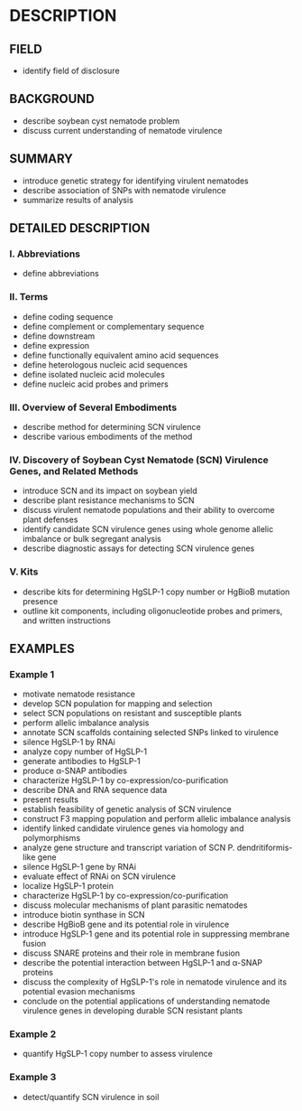 # DESCRIPTION

## FIELD

- identify field of disclosure

## BACKGROUND

- describe soybean cyst nematode problem
- discuss current understanding of nematode virulence

## SUMMARY

- introduce genetic strategy for identifying virulent nematodes
- describe association of SNPs with nematode virulence
- summarize results of analysis

## DETAILED DESCRIPTION

### I. Abbreviations

- define abbreviations

### II. Terms

- define coding sequence
- define complement or complementary sequence
- define downstream
- define expression
- define functionally equivalent amino acid sequences
- define heterologous nucleic acid sequences
- define isolated nucleic acid molecules
- define nucleic acid probes and primers

### III. Overview of Several Embodiments

- describe method for determining SCN virulence
- describe various embodiments of the method

### IV. Discovery of Soybean Cyst Nematode (SCN) Virulence Genes, and Related Methods

- introduce SCN and its impact on soybean yield
- describe plant resistance mechanisms to SCN
- discuss virulent nematode populations and their ability to overcome plant defenses
- identify candidate SCN virulence genes using whole genome allelic imbalance or bulk segregant analysis
- describe diagnostic assays for detecting SCN virulence genes

### V. Kits

- describe kits for determining HgSLP-1 copy number or HgBioB mutation presence
- outline kit components, including oligonucleotide probes and primers, and written instructions

## EXAMPLES

### Example 1

- motivate nematode resistance
- develop SCN population for mapping and selection
- select SCN populations on resistant and susceptible plants
- perform allelic imbalance analysis
- annotate SCN scaffolds containing selected SNPs linked to virulence
- silence HgSLP-1 by RNAi
- analyze copy number of HgSLP-1
- generate antibodies to HgSLP-1
- produce α-SNAP antibodies
- characterize HgSLP-1 by co-expression/co-purification
- describe DNA and RNA sequence data
- present results
- establish feasibility of genetic analysis of SCN virulence
- construct F3 mapping population and perform allelic imbalance analysis
- identify linked candidate virulence genes via homology and polymorphisms
- analyze gene structure and transcript variation of SCN P. dendritiformis-like gene
- silence HgSLP-1 gene by RNAi
- evaluate effect of RNAi on SCN virulence
- localize HgSLP-1 protein
- characterize HgSLP-1 by co-expression/co-purification
- discuss molecular mechanisms of plant parasitic nematodes
- introduce biotin synthase in SCN
- describe HgBioB gene and its potential role in virulence
- introduce HgSLP-1 gene and its potential role in suppressing membrane fusion
- discuss SNARE proteins and their role in membrane fusion
- describe the potential interaction between HgSLP-1 and α-SNAP proteins
- discuss the complexity of HgSLP-1's role in nematode virulence and its potential evasion mechanisms
- conclude on the potential applications of understanding nematode virulence genes in developing durable SCN resistant plants

### Example 2

- quantify HgSLP-1 copy number to assess virulence

### Example 3

- detect/quantify SCN virulence in soil

